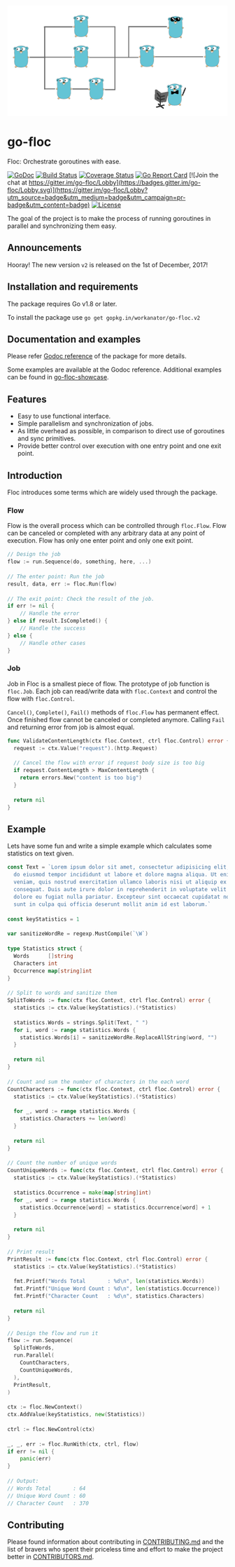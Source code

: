 ![Gopher Floc Control](https://github.com/workanator/repo-faces/blob/main/go-floc/main.png)

# go-floc
Floc: Orchestrate goroutines with ease.

[![GoDoc](https://godoc.org/gopkg.in/workanator/go-floc.v2?status.svg)](https://godoc.org/gopkg.in/workanator/go-floc.v2)
[![Build Status](https://travis-ci.org/workanator/go-floc.svg?branch=v2)](https://travis-ci.org/workanator/go-floc)
[![Coverage Status](https://coveralls.io/repos/github/workanator/go-floc/badge.svg?branch=v2)](https://coveralls.io/github/workanator/go-floc?branch=v2)
[![Go Report Card](https://goreportcard.com/badge/gopkg.in/workanator/go-floc.v2)](https://goreportcard.com/report/gopkg.in/workanator/go-floc.v2)
[![Join the chat at https://gitter.im/go-floc/Lobby](https://badges.gitter.im/go-floc/Lobby.svg)](https://gitter.im/go-floc/Lobby?utm_source=badge&utm_medium=badge&utm_campaign=pr-badge&utm_content=badge)
[![License](https://img.shields.io/dub/l/vibe-d.svg)](https://github.com/workanator/go-floc/blob/v2/LICENSE)

The goal of the project is to make the process of running goroutines in parallel
and synchronizing them easy.

## Announcements

Hooray! The new version `v2` is released on the 1st of December, 2017!

## Installation and requirements

The package requires Go v1.8 or later.

To install the package use `go get gopkg.in/workanator/go-floc.v2`

## Documentation and examples

Please refer [Godoc reference](https://godoc.org/gopkg.in/workanator/go-floc.v2)
of the package for more details.

Some examples are available at the Godoc reference. Additional examples can
be found in [go-floc-showcase](https://github.com/workanator/go-floc-showcase?branch=v2).

## Features

- Easy to use functional interface.
- Simple parallelism and synchronization of jobs.
- As little overhead as possible, in comparison to direct use of goroutines
and sync primitives.
- Provide better control over execution with one entry point and one exit
point.

## Introduction

Floc introduces some terms which are widely used through the package.

### Flow

Flow is the overall process which can be controlled through `floc.Flow`. Flow
can be canceled or completed with any arbitrary data at any point of execution.
Flow has only one enter point and only one exit point.

```go
// Design the job
flow := run.Sequence(do, something, here, ...)

// The enter point: Run the job
result, data, err := floc.Run(flow)

// The exit point: Check the result of the job.
if err != nil {
	// Handle the error
} else if result.IsCompleted() {
	// Handle the success
} else {
	// Handle other cases
}
```

### Job

Job in Floc is a smallest piece of flow. The prototype of job function is
`floc.Job`. Each job can read/write data with `floc.Context` and control
the flow with `floc.Control`.

`Cancel()`, `Complete()`, `Fail()` methods of `floc.Flow` has permanent effect.
Once finished flow cannot be canceled or completed anymore. Calling `Fail` and
returning error from job is almost equal.

```go
func ValidateContentLength(ctx floc.Context, ctrl floc.Control) error {
  request := ctx.Value("request").(http.Request)

  // Cancel the flow with error if request body size is too big
  if request.ContentLength > MaxContentLength {
    return errors.New("content is too big")
  }
  
  return nil
}
```

## Example

Lets have some fun and write a simple example which calculates some statistics
on text given.

```go
const Text = `Lorem ipsum dolor sit amet, consectetur adipisicing elit, sed
  do eiusmod tempor incididunt ut labore et dolore magna aliqua. Ut enim ad minim
  veniam, quis nostrud exercitation ullamco laboris nisi ut aliquip ex ea commodo
  consequat. Duis aute irure dolor in reprehenderit in voluptate velit esse cillum
  dolore eu fugiat nulla pariatur. Excepteur sint occaecat cupidatat non proident,
  sunt in culpa qui officia deserunt mollit anim id est laborum.`
  
const keyStatistics = 1

var sanitizeWordRe = regexp.MustCompile(`\W`)

type Statistics struct {
  Words      []string
  Characters int
  Occurrence map[string]int
}

// Split to words and sanitize them
SplitToWords := func(ctx floc.Context, ctrl floc.Control) error {
  statistics := ctx.Value(keyStatistics).(*Statistics)

  statistics.Words = strings.Split(Text, " ")
  for i, word := range statistics.Words {
    statistics.Words[i] = sanitizeWordRe.ReplaceAllString(word, "")
  }
  
  return nil
}

// Count and sum the number of characters in the each word
CountCharacters := func(ctx floc.Context, ctrl floc.Control) error {
  statistics := ctx.Value(keyStatistics).(*Statistics)

  for _, word := range statistics.Words {
    statistics.Characters += len(word)
  }
  
  return nil
}

// Count the number of unique words
CountUniqueWords := func(ctx floc.Context, ctrl floc.Control) error {
  statistics := ctx.Value(keyStatistics).(*Statistics)

  statistics.Occurrence = make(map[string]int)
  for _, word := range statistics.Words {
    statistics.Occurrence[word] = statistics.Occurrence[word] + 1
  }
  
  return nil
}

// Print result
PrintResult := func(ctx floc.Context, ctrl floc.Control) error {
  statistics := ctx.Value(keyStatistics).(*Statistics)

  fmt.Printf("Words Total       : %d\n", len(statistics.Words))
  fmt.Printf("Unique Word Count : %d\n", len(statistics.Occurrence))
  fmt.Printf("Character Count   : %d\n", statistics.Characters)
  
  return nil
}

// Design the flow and run it
flow := run.Sequence(
  SplitToWords,
  run.Parallel(
    CountCharacters,
    CountUniqueWords,
  ),
  PrintResult,
)

ctx := floc.NewContext()
ctx.AddValue(keyStatistics, new(Statistics))

ctrl := floc.NewControl(ctx)

_, _, err := floc.RunWith(ctx, ctrl, flow)
if err != nil {
	panic(err)
}

// Output:
// Words Total       : 64
// Unique Word Count : 60
// Character Count   : 370
```

## Contributing

Please found information about contributing in
[CONTRIBUTING.md](CONTRIBUTING.md)
and the list of bravers who spent their priceless time and effort to make the project better in
[CONTRIBUTORS.md](CONTRIBUTORS.md).

